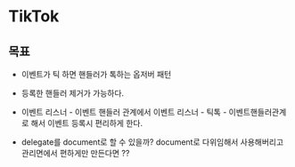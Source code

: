 # TikTok

## 목표

* 이벤트가 틱 하면 핸들러가 톡하는 옵저버 패턴

* 등록한 핸들러 제거가 가능하다.

* 이벤트 리스너 - 이벤트 핸들러 관계에서 이벤트 리스너 - 틱톡 - 이벤트핸들러관계로 해서 이벤트 등록시 편리하게 한다.

* delegate를 document로 할 수 있을까? document로 다위임해서 사용해버리고 관리면에서 편하게만 만든다면 ??
